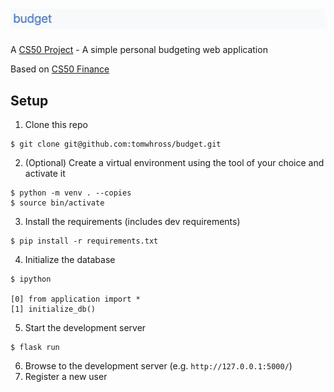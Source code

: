# ![budget header](/repo/images/budget_header.png)
A [CS50 Project](https://cs50.harvard.edu/x/2020/project/) - A simple personal budgeting web application

Based on [CS50 Finance](https://cs50.harvard.edu/x/2020/tracks/web/finance/)

## Setup

1. Clone this repo

```
$ git clone git@github.com:tomwhross/budget.git
```

2. (Optional) Create a virtual environment using the tool of your choice and activate it

```
$ python -m venv . --copies
$ source bin/activate
```

3. Install the requirements (includes dev requirements)

```
$ pip install -r requirements.txt
```

4. Initialize the database

```
$ ipython

[0] from application import *
[1] initialize_db()
```

5. Start the development server

```
$ flask run
```

6. Browse to the development server (e.g. `http://127.0.0.1:5000/`)
7. Register a new user
